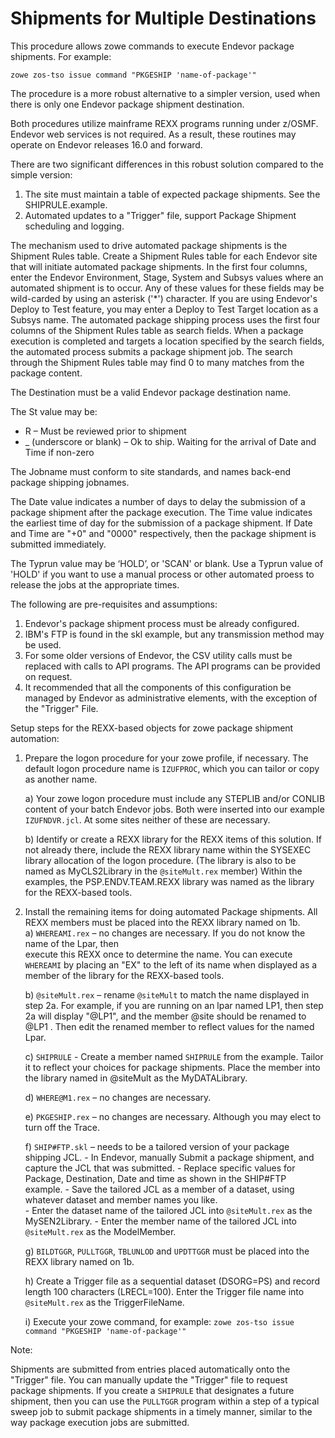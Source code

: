 # Shipments for Multiple Destinations
This procedure allows zowe commands to execute Endevor package shipments. For example:

`zowe zos-tso issue command "PKGESHIP 'name-of-package'"`
    
The procedure is a more robust alternative to a simpler version, used when there is only one Endevor package shipment destination. 

Both procedures utilize mainframe REXX programs running under z/OSMF.
Endevor web services is not required. As a result, these routines may operate on Endevor releases 16.0 and forward.

There are two significant differences in this robust solution compared to the simple version:
1) The site must maintain a table of expected package shipments. See the SHIPRULE.example. 
2) Automated updates to a "Trigger" file, support Package Shipment scheduling and logging. 

The mechanism used to drive automated package shipments is the Shipment Rules table. Create a Shipment Rules table for each Endevor site that will initiate automated package shipments. In the first four columns, enter the Endevor Environment, Stage, System and Subsys values where an automated shipment is to occur. Any of these values for these fields may be wild-carded by using an asterisk ('\*') character. If you are using Endevor's Deploy to Test feature, you may enter a Deploy to Test Target location as a Subsys name. The automated package shipping process uses the first four columns of the Shipment Rules table as search fields. When a package execution is completed and targets a location specified by the search fields, the automated process submits a package shipment job. The search through the Shipment Rules table may find 0 to many matches from the package content. 

The Destination must be a valid Endevor package destination name.

The St value may be:
- R – Must be reviewed prior to shipment
- _ (underscore  or blank) – Ok to ship. Waiting for the arrival of Date and Time if non-zero

The Jobname must conform to site standards, and names back-end package shipping jobnames.

The Date value indicates a number of days to delay the submission of a package shipment after the package execution. The Time value indicates the earliest time of day for the submission of a package shipment.
If Date and Time are "+0" and "0000" respectively, then the package shipment is submitted immediately.

The Typrun value may be ‘HOLD’, or 'SCAN' or blank. Use a Typrun value of 'HOLD' if you want to use a manual process or other automated proess to release the jobs at the appropriate times.

The following are pre-requisites and assumptions:
1) Endevor's package shipment process must be already configured. 
2) IBM's FTP is found in the skl example, but any transmission method may be used.
3) For some older versions of Endevor, the CSV utility calls must be replaced with calls to API programs. The API programs can be provided on request. 
4) It recommended that all the components of this configuration be managed by Endevor as administrative elements, with the exception of the "Trigger" File.


Setup steps for the REXX-based objects for zowe package shipment automation:
1)	Prepare the logon procedure for your zowe profile, if necessary.
    The default logon procedure name is `IZUFPROC`, which you can tailor or copy as another name. 

    a)	Your zowe logon procedure must include any STEPLIB and/or CONLIB content of your batch Endevor jobs.
        Both were inserted into our example `IZUFNDVR.jcl`. At some sites neither of these are necessary. 
    
    b)	Identify or create a REXX library for the REXX items of this solution. 
        If not already there, include the REXX library name within the SYSEXEC library allocation of the logon procedure. (The library is also to be named as MyCLS2Library in the `@siteMult.rex` member)
        Within the examples, the PSP.ENDV.TEAM.REXX library was named as the library for the REXX-based tools.

2)	Install the remaining items for doing automated Package shipments. 
    All REXX members must be placed into the REXX library named on 1b.  
    a)	`WHEREAMI.rex` – no changes are necessary. If you do not know the name of the Lpar, then  
        execute this REXX once to determine the name. 
        You can execute `WHEREAMI` by placing an "EX" to the left of its name when displayed as a member of the library for the REXX-based tools.
    
    b)	`@siteMult.rex` – rename `@siteMult` to match the name displayed in step 2a. 
        For example, if you are running on an lpar named LP1, then step 2a will display "@LP1", and the member @site should be renamed to @LP1 .
        Then edit the renamed member to reflect values for the named Lpar. 
    
    c)  `SHIPRULE` - Create a member named `SHIPRULE` from the example. 
        Tailor it to reflect your choices for
        package shipments. Place the member into the library named in @siteMult as the MyDATALibrary.  
    
    d)	`WHERE@M1.rex` – no changes are necessary. 
    
    e)	`PKGESHIP.rex` – no changes are necessary. Although you may elect to turn off the Trace.
    
    f)	`SHIP#FTP.skl` – needs to be a tailored version of your package shipping JCL.
        -   In Endevor, manually Submit a package shipment, and capture the JCL that was submitted. 
        -   Replace specific values for Package, Destination, Date and time as shown in the SHIP#FTP example. 
        -   Save the tailored JCL as a member of a dataset, using whatever dataset and member names you like.   
        -   Enter the dataset name of the tailored JCL into `@siteMult.rex` as the MySEN2Library. 
        -   Enter the member name of the tailored JCL into `@siteMult.rex` as the ModelMember.
    
    g)  `BILDTGGR`, `PULLTGGR`, `TBLUNLOD` and `UPDTTGGR` must be placed into the REXX library named on 1b.
    
    h)  Create a Trigger file as a sequential dataset (DSORG=PS) and record length 100 characters (LRECL=100).
        Enter the Trigger file name into `@siteMult.rex` as the TriggerFileName. 
    
    i)  Execute your zowe command, for example:
        `zowe zos-tso issue command "PKGESHIP 'name-of-package'"`

Note:

Shipments are submitted from entries placed automatically onto the "Trigger" file. You can manually update the "Trigger" file to request package shipments. If you create a `SHIPRULE` that designates a future shipment, then you can use the `PULLTGGR` program within a step of a typical sweep job to submit package shipments in a timely manner, similar to the way package execution jobs are submitted. 
